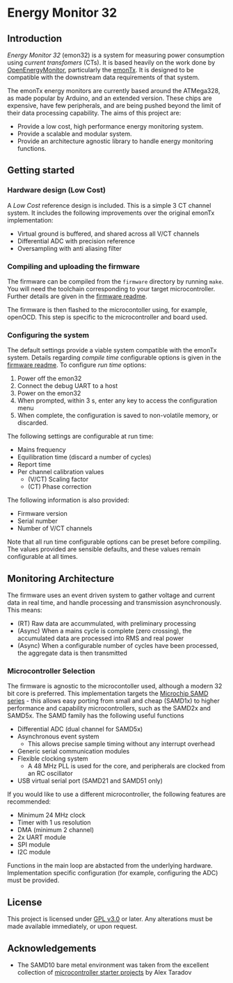 # Energy Monitor 32

## Introduction

_Energy Monitor 32_ (emon32) is a system for measuring power consumption using _current transfomers_ (CTs). It is based heavily on the work done by [OpenEnergyMonitor](https://openenergymonitor.org), particularly the [emonTx](https://github.com/openenergymonitor/emontx4). It is designed to be compatible with the downstream data requirements of that system.

The emonTx energy monitors are currently based around the ATMega328, as made popular by Arduino, and an extended version. These chips are expensive, have few peripherals, and are being pushed beyond the limit of their data processing capability. The aims of this project are:

  - Provide a low cost, high performance energy monitoring system.
  - Provide a scalable and modular system.
  - Provide an architecture agnostic library to handle energy monitoring functions.

## Getting started

### Hardware design (Low Cost)

A _Low Cost_ reference design is included. This is a simple 3 CT channel system. It includes the following improvements over the original emonTx implementation:

  - Virtual ground is buffered, and shared across all V/CT channels
  - Differential ADC with precision reference
  - Oversampling with anti aliasing filter

### Compiling and uploading the firmware

The firmware can be compiled from the `firmware` directory by running `make`. You will need the toolchain corresponding to your target microcontroller. Further details are given in the [firmware readme](firmware/README.md).

The firmware is then flashed to the microcontoller using, for example, openOCD. This step is specific to the microcontroller and board used.

### Configuring the system

The default settings provide a viable system compatible with the emonTx system. Details regarding _compile time_ configurable options is given in the [firmware readme](firmware/README.md). To configure _run time_ options:

  1. Power off the emon32
  2. Connect the debug UART to a host
  3. Power on the emon32
  4. When prompted, within 3 s, enter any key to access the configuration menu
  5. When complete, the configuration is saved to non-volatile memory, or discarded.

The following settings are configurable at run time:

  - Mains frequency
  - Equilibration time (discard a number of cycles)
  - Report time
  - Per channel calibration values
    - (V/CT) Scaling factor
    - (CT) Phase correction

The following information is also provided:

  - Firmware version
  - Serial number
  - Number of V/CT channels

Note that all run time configurable options can be preset before compiling. The values provided are sensible defaults, and these values remain configurable at all times.

## Monitoring Architecture

The firmware uses an event driven system to gather voltage and current data in real time, and handle processing and transmission asynchronously. This means:

  - (RT) Raw data are accummulated, with preliminary processing
  - (Async) When a mains cycle is complete (zero crossing), the accumulated data are processed into RMS and real power
  - (Async) When a configurable number of cycles have been processed, the aggregate data is then transmitted

### Microcontroller Selection

The firmware is agnostic to the microcontoller used, although a modern 32 bit core is preferred. This implementation targets the [Microchip SAMD series](https://www.microchip.com/en-us/products/microcontrollers-and-microprocessors/32-bit-mcus/sam-32-bit-mcus/sam-d) - this allows easy porting from small and cheap (SAMD1x) to higher performance and capability microcontrollers, such as the SAMD2x and SAMD5x. The SAMD family has the following useful functions

  - Differential ADC (dual channel for SAMD5x)
  - Asynchronous event system
    - This allows precise sample timing without any interrupt overhead
  - Generic serial communication modules
  - Flexible clocking system
    - A 48 MHz PLL is used for the core, and peripherals are clocked from an RC oscillator
  - USB virtual serial port (SAMD21 and SAMD51 only)

If you would like to use a different microcontroller, the following features are recommended:

  - Minimum 24 MHz clock
  - Timer with 1 us resolution
  - DMA (minimum 2 channel)
  - 2x UART module
  - SPI module
  - I2C module

Functions in the main loop are abstacted from the underlying hardware. Implementation specific configuration (for example, configuring the ADC) must be provided.

## License

This project is licensed under [GPL v3.0](https://www.gnu.org/licenses/gpl-3.0-standalone.html) or later. Any alterations must be made available immediately, or upon request.

## Acknowledgements

  - The SAMD10 bare metal environment was taken from the excellent collection of [microcontroller starter projects](https://github.com/ataradov/mcu-starter-projects) by Alex Taradov
